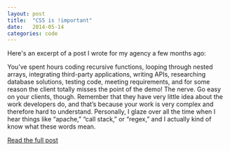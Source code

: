 ```yaml
---
layout: post
title:  "CSS is !important"
date:   2014-05-14
categories: code
---
```


Here's an excerpt of a  post I wrote for my agency a few months ago:

You’ve spent hours coding recursive functions, looping through nested arrays, integrating third-party applications, writing APIs, researching database solutions, testing code, meeting requirements, and for some reason the client totally misses the point of the demo! The nerve. Go easy on your clients, though. Remember that they have very little idea about the work developers do, and that’s because your work is very complex and therefore hard to understand. Personally, I glaze over all the time when I hear things like “apache,” “call stack,” or “regex,” and I actually kind of know what these words mean.

[Read the full post](http://www.astonishdesign.com/blog/css-important)
